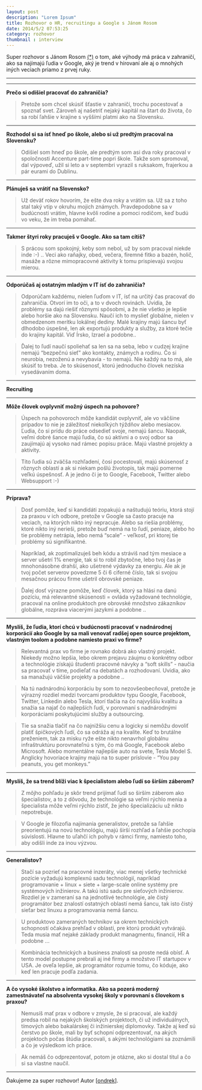 ```yaml
---
layout: post
description: "Lorem Ipsum"
title: Rozhovor o HR, recruitingu a Google s Jánom Rosom
date: 2014/5/2 07:53:25
category: rozhovor
thumbnail : interview
---
```


Super rozhovor s Jánom Rosom [(*)](https://www.linkedin.com/profile/view?id=17060473) o tom,
aké výhody má práca v zahraničí, ako sa najímajú ľudia v Google, aký je trend v hirovaní ale
aj o mnohých iných veciach priamo z prvej ruky.

---

<!-- more -->

---

**Prečo si odišiel pracovať do zahraničia?**

> Pretože som chcel skúsiť šťastie v zahraničí, trochu pocestovať a spoznať svet. Zároveň aj našetriť
nejaký kapitál na štart do života, čo sa robí ľahšie v krajine s vyššími platmi ako na Slovensku.

---

**Rozhodol si sa ísť hneď po škole, alebo si už predtým pracoval na Slovensku?**

> Odišiel som hneď po škole, ale predtým som asi dva roky pracoval v spoločnosti Accenture part-time
popri škole. Takže som spromoval, dal výpoveď, užil si leto a v septembri vyrazil s ruksakom, frajerkou
a pár eurami do Dublinu.

---

**Plánuješ sa vrátiť na Slovensko?**

> Už deväť rokov hovorím, že ešte dva roky a vrátim sa. Už sa z toho stal taký vtip v okruhu mojich
známych. Pravdepodobne sa v budúcnosti vrátim, hlavne kvôli rodine a pomoci rodičom, keď budú vo veku,
že im treba pomáhať.

---

**Takmer štyri roky pracuješ v Google. Ako sa tam cítiš?**

> S prácou som spokojný, keby som nebol, už by som pracoval niekde inde :-) .. Veci ako raňajky, obed,
večera, firemné fitko a bazén, holič, masáže a rôzne mimopracovné aktivity k tomu prispievajú svojou mierou.

---

**Odporúčaš aj ostatným mladým v IT ísť do zahraničia?**

> Odporúčam každému, nielen ľuďom v IT, ísť na určitý čas pracovať do zahraničia. Otvorí im to oči,
a to v dvoch rovinách. Uvidia, že problémy sa dajú riešiť rôznymi spôsobmi, a že nie všetko je lepšie
alebo horšie ako na Slovensku. Naučí ich to myslieť globálne, nielen v obmedzenom merítku lokálnej dediny.
Malé krajiny majú šancu byť dlhodobo úspešné, len ak exportujú produkty a služby, za ktoré tečie do krajiny
kapitál. Viď Írsko, Izrael a podobne..

> Ďalej to ľudí naučí spoliehať sa len sa na seba, lebo v cudzej krajine nemajú “bezpečnú sieť” ako kontakty,
známych a rodinu. Čo si neurobia, nezoženú a nevybavia - to nemajú. Nie každý na to má, ale skúsiť to treba.
Je to skúsenosť, ktorú jednoducho človek nezíska vysedávaním doma.

---

**Recruiting**

---

**Môže človek ovplyvniť možný úspech na pohovore?**

> Úspech na pohovoroch môže kandidát ovplyvniť, ale vo väčšine prípadov to nie je záležitosť niekoľkých týždňov
alebo mesiacov. Ľudia, čo si prídu do práce odsedieť svoje, nemajú šancu. Naopak, veľmi dobré šance majú ľudia,
čo sú aktívni a o svoj odbor sa zaujímajú aj vysoko nad rámec popisu práce. Majú vlastné projekty a aktivity.

> Títo ľudia sú zväčša rozhľadení, čosi pocestovali, majú skúsenosť z rôznych oblastí a ak si niekam pošlú
životopis, tak majú pomerne veľkú úspešnosť. A je jedno či je to Google, Facebook, Twitter alebo Websupport :-)

---

**Príprava?**

> Dosť pomôže, keď si kandidáti zopakujú a naštudujú teóriu, ktorá stojí za praxou v ich odbore, pretože
v Google sa často pracuje na veciach, na ktorých nikto iný nepracuje. Alebo sa riešia problémy, ktoré nikto
iný nerieši, pretože buď nemá na to ľudí, peniaze, alebo ho tie problémy netrápia, lebo nemá “scale” - veľkosť,
pri ktorej tie problémy sú signifikantné.

> Napríklad, ak zoptimalizuješ beh kódu a stráviš nad tým mesiace a server ušetrí 1% energie, tak si to robil
zbytočne, lebo tvoj čas je mnohonásobne drahší, ako ušetrené výdavky za energiu. Ale ak je tvoj počet
serverov povedzme 5 či 6 ciferné číslo, tak si svojou mesačnou prácou firme ušetril obrovské peniaze.

> Ďalej dosť výrazne pomôže, keď človek, ktorý sa hlási na danú pozíciu, má relevantné skúsenosti = ovláda
vyžadované technológie, pracoval na online produktoch pre obrovské množstvo zákazníkov globálne, rozpráva
viacerými jazykmi a podobne ..

---

**Myslíš, že ľudia, ktorí chcú v budúcnosti pracovať v nadnárodnej korporácií ako Google by sa mali venovať
radšej open source projektom, vlastným toolom a podobne namiesto praxi vo firme?**

> Relevantná prax vo firme je rovnako dobrá ako vlastný projekt. Niekedy možno lepšia, lebo okrem prejavu
záujmu o konkrétny odbor a technológie získajú študenti pracovné návyky a “soft skills” - naučia sa pracovať
v tíme, podieľať na debatách a rozhodovaní. Uvidia, ako sa manažujú väčšie projekty a podobne ..

> Na tú nadnárodnú korporáciu by som to nezovšeobecňoval, pretože je výrazný rozdiel medzi tvorcami produktov
typu Google, Facebook, Twitter, Linkedin alebo Tesla, ktorí tlačia na čo najvyššiu kvalitu a snažia sa najať
čo najlepších ľudí, v porovnaní s nadnárodnými korporáciami poskytujúcimi služby a outsourcing.

> Tie sa snažia tlačiť na čo najnižšiu cenu a logicky si nemôžu dovoliť platiť špičkových ľudí, čo sa odráža
aj na kvalite. Keď to brutálne preženiem, tak za misku ryže ešte nikto nenavrhol globálnu infraštruktúru
porovnateľnú s tým, čo má Google, Facebook alebo Microsoft. Alebo momentálne najlepšie auto na svete, Tesla
Model S.
Anglicky hovoriace krajiny majú na to super príslovie - “You pay peanuts, you get monkeys.”

---

**Myslíš, že sa trend blíži viac k špecialistom alebo ľudí so širším záberom?**

> Z môjho pohľadu je skôr trend prijímať ľudí so širším záberom ako špecialistov, a to z dôvodu, že technológie
sa veľmi rýchlo menia a špecialista môže veľmi rýchlo zistiť, že jeho špecializáciu už nikto nepotrebuje.

> V Google je filozofia najímania generalistov, pretože sa ľahšie preorientujú na novú technológiu, majú širší
rozhľad a ľahšie pochopia súvislosti. Hlavne to uľahčí ich pohyb v rámci firmy, namiesto toho, aby odišli inde
za inou výzvou.

---

**Generalistov?**

> Stačí sa pozrieť na pracovné inzeráty, viac menej všetky technické pozície vyžadujú komplexnú sadu
technológií, napríklad programovanie + linux + siete + large-scale online systémy pre systémových inžinierov.
A takú istú sadu pre sieťových inžinierov. Rozdiel je v zameraní sa na jednotlivé technológie, ale čistý
programátor bez znalostí ostatných oblastí nemá šancu, tak isto čistý sieťar bez linuxu a programovania nemá
šancu.

> U produktovo zameraných technikov sa okrem technických schopností očakáva prehľad v oblasti, pre ktorú produkt
vytvárajú. Teda musia mať nejaké základy produkt managmentu, financií, HR a podobne …

> Kombinácia technických a business znalostí sa proste nedá obísť. A tento model postupne prebrali aj iné firmy
a množstvo IT startupov v USA. Je oveľa lepšie, ak programátor rozumie tomu, čo kóduje, ako keď len pracuje
podľa zadania.

---

**A čo vysoké školstvo a informatika. Ako sa pozerá moderný zamestnávateľ na absolventa vysokej školy v
porovnaní s človekom s praxou?**

> Nemusíš mať prax v odbore v zmysle, že si pracoval, ale každý predsa robil na nejakých školských projektoch,
či už individuálnych, tímových alebo bakalárskej či inžinierskej diplomovky. Takže aj keď sú čerstvo po škole,
mali by byť schopní odprezentovať, na akých projektoch počas štúdia pracovali, s akými technológiami sa
zoznámili a čo je výsledkom ich práce.

> Ak nemáš čo odprezentovať, potom je otázne, ako si dostal titul a čo si sa vlastne naučil.

---

Ďakujeme za super rozhovor!
Autor [[ondrek](http://twitter.com/ondrek)].
